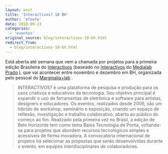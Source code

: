 ```yaml
---
layout: post
title: 'Interactivos? 10 BH'
author: 'efeefe'
date: 2010-09-23
categories:
  - 'eventos'
original_source: blog/interactivos-10-bh.html
redirect_from:
  - blog/interactivos-10-bh.html
---
```


Está aberta até semana que vem a chamada por projetos para a primeira edição Brasileira do [Interactivos](http://interactivos.marginalialab.com/) (baseado no [Interactivos](http://interactivos.org/) do [Medialab Prado](http://medialab-prado.es/) ), que vai acontecer entre novembro e dezembro em BH, organizada pelo pessoal do [Marginalia+lab](http://marginaliaproject.com/lab/) .

> INTERACTIVOS? é uma plataforma de pesquisa e produção para os usos criativos e educativos da tecnologia. Seu objetivo principal é expandir o uso de ferramentas de eletrônica e software para artistas, designers e educadores. Os eventos, realizados desde 2006, são um híbrido de workshop, seminário e exposição, criando um espaço de reflexão, investigação e trabalho colaborativo, aberto ao público do começo ao fim. Realizado pela primeira vez no Brasil, a edição de Belo Horizonte tem como tema Baixa Tecnologia de Ponta, voltando-se para projetos que abordem recursos tecnológicos simples e acessíveis de forma inovadora. A convocatória internacional de projetos irá selecionar as propostas que serão desenvolvidas durante o evento, em equipes interdisciplinares de colaboradores.
